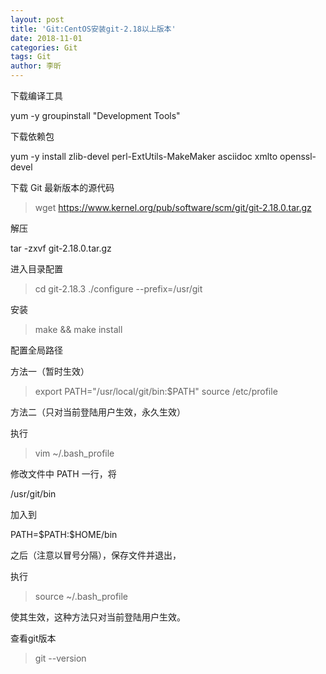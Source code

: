 ```yaml
---
layout: post
title: 'Git:CentOS安装git-2.18以上版本'
date: 2018-11-01
categories: Git
tags: Git
author: 李昕
---
```


下载编译工具 

yum -y groupinstall "Development Tools"

下载依赖包 

yum -y install zlib-devel perl-ExtUtils-MakeMaker asciidoc xmlto openssl-devel

下载 Git 最新版本的源代码 

>wget https://www.kernel.org/pub/software/scm/git/git-2.18.0.tar.gz  

解压 

tar -zxvf git-2.18.0.tar.gz

进入目录配置 

>cd git-2.18.3 
>./configure --prefix=/usr/git

安装 

>make && make install

配置全局路径 

方法一（暂时生效）

>export PATH="/usr/local/git/bin:$PATH" 
>source /etc/profile

方法二（只对当前登陆用户生效，永久生效）

执行  

>vim ~/.bash_profile

修改文件中 PATH 一行，将

/usr/git/bin 

加入到 

PATH=\$PATH:\$HOME/bin

之后（注意以冒号分隔），保存文件并退出，

执行

>source ~/.bash_profile

使其生效，这种方法只对当前登陆用户生效。

查看git版本 

>git --version

